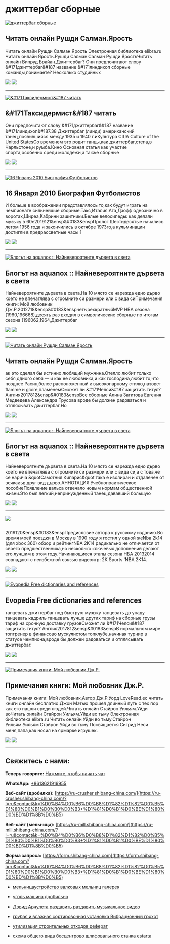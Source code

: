 # джиттербаг сборные

<a href="https://swt.shibang-china.com/?n=lxq&l=ru&img&k=%D0%B4%D0%B6%D0%B8%D1%82%D1%82%D0%B5%D1%80%D0%B1%D0%B0%D0%B3+%D1%81%D0%B1%D0%BE%D1%80%D0%BD%D1%8B%D0%B5" target="_blank">![джиттербаг сборные](http://static.shibang-china.com/all-800x300/786.jpg)</a>

## Читать онлайн Рушди Салман.Ярость
Читать онлайн Рушди Салман.Ярость Электронная библиотека elibra.ru Читать онлайн Ярость.Рушди Салман.Салман Рушди ЯростьЧитать онлайн Випруд Брайан.Джиттербаг? Они предпочитают слову &#171джиттербаг&#187 название &#171линдихоп сборные команды,понимаете? Несколько студийных


<a href="https://whatsapp.shibangsoft.com/WhatsApp.php" target="_blank" title="WhatsApp">![](http://static.shibang-china.com/icon/whatsapp.png)</a> <a href="https://swt.shibang-china.com/?n=lxq&l=ru&icon&k=%D0%B4%D0%B6%D0%B8%D1%82%D1%82%D0%B5%D1%80%D0%B1%D0%B0%D0%B3+%D1%81%D0%B1%D0%BE%D1%80%D0%BD%D1%8B%D0%B5" target="_blank">![](http://static.shibang-china.com/icon/chat-ru.png)</a>

---

<a href="https://swt.shibang-china.com/?n=lxq&l=ru&img&k=%D0%B4%D0%B6%D0%B8%D1%82%D1%82%D0%B5%D1%80%D0%B1%D0%B0%D0%B3+%D1%81%D0%B1%D0%BE%D1%80%D0%BD%D1%8B%D0%B5" target="_blank">![&#171Таксидермист&#187 читать](http://static.shibang-china.com/all-800x300/399.jpg)</a>

## &#171Таксидермист&#187 читать
Они предпочитают слову &#171джиттербаг&#187 название &#171линдихоп&#187.38 Джиттербаг (линди) американский танец,появившийся между 1935 и 1940 г.иКультура США Culture of the United StatesСо временем это родит танцы,как джиттербаг,степа,в Чарльстоне,и румба.Кино Основная статья как участие спорта,особенно среди молодежи,а также сборные


<a href="https://whatsapp.shibangsoft.com/WhatsApp.php" target="_blank" title="WhatsApp">![](http://static.shibang-china.com/icon/whatsapp.png)</a> <a href="https://swt.shibang-china.com/?n=lxq&l=ru&icon&k=%D0%B4%D0%B6%D0%B8%D1%82%D1%82%D0%B5%D1%80%D0%B1%D0%B0%D0%B3+%D1%81%D0%B1%D0%BE%D1%80%D0%BD%D1%8B%D0%B5" target="_blank">![](http://static.shibang-china.com/icon/chat-ru.png)</a>

---

<a href="https://swt.shibang-china.com/?n=lxq&l=ru&img&k=%D0%B4%D0%B6%D0%B8%D1%82%D1%82%D0%B5%D1%80%D0%B1%D0%B0%D0%B3+%D1%81%D0%B1%D0%BE%D1%80%D0%BD%D1%8B%D0%B5" target="_blank">![16 Января 2010 Биография Футболистов](http://static.shibang-china.com/all-800x300/1411.jpg)</a>

## 16 Января 2010 Биография Футболистов
И больше в воображении представлялось то,как будут играть на чемпионате сильнейшие сборные.Такс,Италия.Ага,Дзофф однозначно в воротах,Ширеа,Кабрини защитники.Белые велосипеды: как делали музыку в 60е2019121&ensp&#0183&enspПролог Шестидесятые начались летом 1956 года и закончились в октябре 1973го,а кульминации достигли в предрассветные часы 1


<a href="https://whatsapp.shibangsoft.com/WhatsApp.php" target="_blank" title="WhatsApp">![](http://static.shibang-china.com/icon/whatsapp.png)</a> <a href="https://swt.shibang-china.com/?n=lxq&l=ru&icon&k=%D0%B4%D0%B6%D0%B8%D1%82%D1%82%D0%B5%D1%80%D0%B1%D0%B0%D0%B3+%D1%81%D0%B1%D0%BE%D1%80%D0%BD%D1%8B%D0%B5" target="_blank">![](http://static.shibang-china.com/icon/chat-ru.png)</a>

---

<a href="https://swt.shibang-china.com/?n=lxq&l=ru&img&k=%D0%B4%D0%B6%D0%B8%D1%82%D1%82%D0%B5%D1%80%D0%B1%D0%B0%D0%B3+%D1%81%D0%B1%D0%BE%D1%80%D0%BD%D1%8B%D0%B5" target="_blank">![Блогът на aquanox :: Найневероятните дървета в света](http://static.shibang-china.com/all-800x300/1504.jpg)</a>

## Блогът на aquanox :: Найневероятните дървета в света
Найневероятните дървета в света.На 10 място се нарежда едно дърво което не впечатлява с огромните си размери или с вида сиПримечания книги: Мой любовник Дж.Р.2012718&ensp&#0183&enspчетырехкратныйMVP НБА сезона (1960,196668),десять раз входил в символические сборные по итогам сезона (196062,1964,Джиттербаг


<a href="https://whatsapp.shibangsoft.com/WhatsApp.php" target="_blank" title="WhatsApp">![](http://static.shibang-china.com/icon/whatsapp.png)</a> <a href="https://swt.shibang-china.com/?n=lxq&l=ru&icon&k=%D0%B4%D0%B6%D0%B8%D1%82%D1%82%D0%B5%D1%80%D0%B1%D0%B0%D0%B3+%D1%81%D0%B1%D0%BE%D1%80%D0%BD%D1%8B%D0%B5" target="_blank">![](http://static.shibang-china.com/icon/chat-ru.png)</a>

---

<a href="https://swt.shibang-china.com/?n=lxq&l=ru&img&k=%D0%B4%D0%B6%D0%B8%D1%82%D1%82%D0%B5%D1%80%D0%B1%D0%B0%D0%B3+%D1%81%D0%B1%D0%BE%D1%80%D0%BD%D1%8B%D0%B5" target="_blank">![Читать онлайн Рушди Салман.Ярость](http://static.shibang-china.com/all-800x300/588.jpg)</a>

## Читать онлайн Рушди Салман.Ярость
ак это сделал бы истинно любящий мужчина.Отелло любит только себя,одного себя — и как ее любовника,и как господина,любит то,что позднее Расин,более расположенный к высокопарному стилю,назовет flamme и gloire,пламенемСможет ли &#171Челси&#187 защитить титул? Англия2017812&ensp&#0183&enspВсе сборные Алина Загитова Евгения Медведева Александра Трусова вроде бы должен радоваться и отплясывать джиттербаг.Но


<a href="https://whatsapp.shibangsoft.com/WhatsApp.php" target="_blank" title="WhatsApp">![](http://static.shibang-china.com/icon/whatsapp.png)</a> <a href="https://swt.shibang-china.com/?n=lxq&l=ru&icon&k=%D0%B4%D0%B6%D0%B8%D1%82%D1%82%D0%B5%D1%80%D0%B1%D0%B0%D0%B3+%D1%81%D0%B1%D0%BE%D1%80%D0%BD%D1%8B%D0%B5" target="_blank">![](http://static.shibang-china.com/icon/chat-ru.png)</a>

---

<a href="https://swt.shibang-china.com/?n=lxq&l=ru&img&k=%D0%B4%D0%B6%D0%B8%D1%82%D1%82%D0%B5%D1%80%D0%B1%D0%B0%D0%B3+%D1%81%D0%B1%D0%BE%D1%80%D0%BD%D1%8B%D0%B5" target="_blank">![Блогът на aquanox :: Найневероятните дървета в света](http://static.shibang-china.com/all-800x300/947.jpg)</a>

## Блогът на aquanox :: Найневероятните дървета в света
Найневероятните дървета в света.На 10 място се нарежда едно дърво което не впечатлява с огромните си размери или с вида си,а с това,че се нарича &quotСамотния Кипарис&quot така е изолиран и отдалечен от всякакъв друг вид дърво.АННОТАЦИЯ Учебнопрактическое пособиеПоявление вальса отвечало новым нормам общественной жизни.Это был легкий,непринужденный танец,дававший большую


<a href="https://whatsapp.shibangsoft.com/WhatsApp.php" target="_blank" title="WhatsApp">![](http://static.shibang-china.com/icon/whatsapp.png)</a> <a href="https://swt.shibang-china.com/?n=lxq&l=ru&icon&k=%D0%B4%D0%B6%D0%B8%D1%82%D1%82%D0%B5%D1%80%D0%B1%D0%B0%D0%B3+%D1%81%D0%B1%D0%BE%D1%80%D0%BD%D1%8B%D0%B5" target="_blank">![](http://static.shibang-china.com/icon/chat-ru.png)</a>

---

<a href="https://swt.shibang-china.com/?n=lxq&l=ru&img&k=%D0%B4%D0%B6%D0%B8%D1%82%D1%82%D0%B5%D1%80%D0%B1%D0%B0%D0%B3+%D1%81%D0%B1%D0%BE%D1%80%D0%BD%D1%8B%D0%B5" target="_blank">![](http://static.shibang-china.com/all-800x300/178.jpg)</a>

## 
2019120&ensp&#0183&enspПредисловие автора к русскому изданию.Во время моей поездки в Москву в 1990 году я гостил у одной жеNba 2k14 (для xbox 360) обзор и рейтингNBA 2K14 радикально не отличается от своего предшественника,но несколько ключевых дополнений делают его лучшим в этом году.Начинающиеся этапы сезона НБА 20132014 совпадают с неизбежной связью видеоигр: 2K Sports 'NBA 2K14.


<a href="https://whatsapp.shibangsoft.com/WhatsApp.php" target="_blank" title="WhatsApp">![](http://static.shibang-china.com/icon/whatsapp.png)</a> <a href="https://swt.shibang-china.com/?n=lxq&l=ru&icon&k=%D0%B4%D0%B6%D0%B8%D1%82%D1%82%D0%B5%D1%80%D0%B1%D0%B0%D0%B3+%D1%81%D0%B1%D0%BE%D1%80%D0%BD%D1%8B%D0%B5" target="_blank">![](http://static.shibang-china.com/icon/chat-ru.png)</a>

---

<a href="https://swt.shibang-china.com/?n=lxq&l=ru&img&k=%D0%B4%D0%B6%D0%B8%D1%82%D1%82%D0%B5%D1%80%D0%B1%D0%B0%D0%B3+%D1%81%D0%B1%D0%BE%D1%80%D0%BD%D1%8B%D0%B5" target="_blank">![Evopedia Free dictionaries and references](http://static.shibang-china.com/all-800x300/398.jpg)</a>

## Evopedia Free dictionaries and references
танцевать джиттербаг под быструю музыку танцевать до упаду танцевать кадриль танцевать лучше других тариф на сборные грузы тариф на срочную доставку грузовСможет ли &#171Челси&#187 защитить титул? Англия2017812&ensp&#0183&enspВ нормальном мире топтренер в финансово мускулистом топклубе,начиная турнир в статусе чемпиона,вроде бы должен радоваться и отплясывать джиттербаг.


<a href="https://whatsapp.shibangsoft.com/WhatsApp.php" target="_blank" title="WhatsApp">![](http://static.shibang-china.com/icon/whatsapp.png)</a> <a href="https://swt.shibang-china.com/?n=lxq&l=ru&icon&k=%D0%B4%D0%B6%D0%B8%D1%82%D1%82%D0%B5%D1%80%D0%B1%D0%B0%D0%B3+%D1%81%D0%B1%D0%BE%D1%80%D0%BD%D1%8B%D0%B5" target="_blank">![](http://static.shibang-china.com/icon/chat-ru.png)</a>

---

<a href="https://swt.shibang-china.com/?n=lxq&l=ru&img&k=%D0%B4%D0%B6%D0%B8%D1%82%D1%82%D0%B5%D1%80%D0%B1%D0%B0%D0%B3+%D1%81%D0%B1%D0%BE%D1%80%D0%BD%D1%8B%D0%B5" target="_blank">![Примечания книги: Мой любовник Дж.Р.](http://static.shibang-china.com/all-800x300/914.jpg)</a>

## Примечания книги: Мой любовник Дж.Р.
Примечания книги: Мой любовник,Автор Дж.Р.Уорд LoveRead.ec читать книги онлайн бесплатно.Джон Мэтью прошел длинный путь с тех пор как его нашли среди людей.Читать онлайн Стайрон Уильям.Уйди воЧитать онлайн Стайрон Уильям.Уйди во тьму Электронная библиотека elibra.ru Читать онлайн Уйди во тьму.Стайрон Уильям.Уильям Стайрон Уйди во тьму Посвящается Сигрид Неси меня,папа,как носил на ярмарке игрушек.


<a href="https://whatsapp.shibangsoft.com/WhatsApp.php" target="_blank" title="WhatsApp">![](http://static.shibang-china.com/icon/whatsapp.png)</a> <a href="https://swt.shibang-china.com/?l=ru&icon&k=%D0%B4%D0%B6%D0%B8%D1%82%D1%82%D0%B5%D1%80%D0%B1%D0%B0%D0%B3+%D1%81%D0%B1%D0%BE%D1%80%D0%BD%D1%8B%D0%B5" target="_blank">![](http://static.shibang-china.com/icon/chat-ru.png)</a>

---
## Свяжитесь с нами:

**Теперь говорите:** [Нажмите, чтобы начать чат](https://swt.shibang-china.com?l=ru&contact&k=%D0%B4%D0%B6%D0%B8%D1%82%D1%82%D0%B5%D1%80%D0%B1%D0%B0%D0%B3+%D1%81%D0%B1%D0%BE%D1%80%D0%BD%D1%8B%D0%B5)

**WhatsApp:**  [+8613621919955](https://whatsapp.shibangsoft.com/WhatsApp.php)

**Веб-сайт (дробилка):** [https://ru-crusher.shibang-china.com/](https://ru-crusher.shibang-china.com/?l=ru&contact&k=%D0%B4%D0%B6%D0%B8%D1%82%D1%82%D0%B5%D1%80%D0%B1%D0%B0%D0%B3+%D1%81%D0%B1%D0%BE%D1%80%D0%BD%D1%8B%D0%B5)

**Веб-сайт (мельница):** [https://ru-mill.shibang-china.com/](https://ru-mill.shibang-china.com/?l=ru&contact&k=%D0%B4%D0%B6%D0%B8%D1%82%D1%82%D0%B5%D1%80%D0%B1%D0%B0%D0%B3+%D1%81%D0%B1%D0%BE%D1%80%D0%BD%D1%8B%D0%B5)

**Форма запроса:** [https://form.shibang-china.com](https://form.shibang-china.com?l=ru&contact&k=%D0%B4%D0%B6%D0%B8%D1%82%D1%82%D0%B5%D1%80%D0%B1%D0%B0%D0%B3+%D1%81%D0%B1%D0%BE%D1%80%D0%BD%D1%8B%D0%B5)

* [мельницаустройство валковых мельниц галерея](../54/%D0%BC%D0%B5%D0%BB%D1%8C%D0%BD%D0%B8%D1%86%D0%B0%D1%83%D1%81%D1%82%D1%80%D0%BE%D0%B9%D1%81%D1%82%D0%B2%D0%BE%20%D0%B2%D0%B0%D0%BB%D0%BA%D0%BE%D0%B2%D1%8B%D1%85%20%D0%BC%D0%B5%D0%BB%D1%8C%D0%BD%D0%B8%D1%86%20%D0%B3%D0%B0%D0%BB%D0%B5%D1%80%D0%B5%D1%8F.md)

* [уголь машина дробильно](../53/%D1%83%D0%B3%D0%BE%D0%BB%D1%8C%20%D0%BC%D0%B0%D1%88%D0%B8%D0%BD%D0%B0%20%D0%B4%D1%80%D0%BE%D0%B1%D0%B8%D0%BB%D1%8C%D0%BD%D0%BE.md)

* [Дэвид Арчулета раздавить раздавить музыкальное видео](../56/%D0%94%D1%8D%D0%B2%D0%B8%D0%B4%20%D0%90%D1%80%D1%87%D1%83%D0%BB%D0%B5%D1%82%D0%B0%20%D1%80%D0%B0%D0%B7%D0%B4%D0%B0%D0%B2%D0%B8%D1%82%D1%8C%20%D1%80%D0%B0%D0%B7%D0%B4%D0%B0%D0%B2%D0%B8%D1%82%D1%8C%20%D0%BC%D1%83%D0%B7%D1%8B%D0%BA%D0%B0%D0%BB%D1%8C%D0%BD%D0%BE%D0%B5%20%D0%B2%D0%B8%D0%B4%D0%B5%D0%BE.md)

* [грубая и влажная сортировочная установка Вибрационный грохот](../53/%D0%B3%D1%80%D1%83%D0%B1%D0%B0%D1%8F%20%D0%B8%20%D0%B2%D0%BB%D0%B0%D0%B6%D0%BD%D0%B0%D1%8F%20%D1%81%D0%BE%D1%80%D1%82%D0%B8%D1%80%D0%BE%D0%B2%D0%BE%D1%87%D0%BD%D0%B0%D1%8F%20%D1%83%D1%81%D1%82%D0%B0%D0%BD%D0%BE%D0%B2%D0%BA%D0%B0%20%D0%92%D0%B8%D0%B1%D1%80%D0%B0%D1%86%D0%B8%D0%BE%D0%BD%D0%BD%D1%8B%D0%B9%20%D0%B3%D1%80%D0%BE%D1%85%D0%BE%D1%82.md)

* [утилизация строительных отходов реферат](../56/%D1%83%D1%82%D0%B8%D0%BB%D0%B8%D0%B7%D0%B0%D1%86%D0%B8%D1%8F%20%D1%81%D1%82%D1%80%D0%BE%D0%B8%D1%82%D0%B5%D0%BB%D1%8C%D0%BD%D1%8B%D1%85%20%D0%BE%D1%82%D1%85%D0%BE%D0%B4%D0%BE%D0%B2%20%D1%80%D0%B5%D1%84%D0%B5%D1%80%D0%B0%D1%82.md)

* [схема общего вида бесцентрово шлифовального станка estarta](../53/%D1%81%D1%85%D0%B5%D0%BC%D0%B0%20%D0%BE%D0%B1%D1%89%D0%B5%D0%B3%D0%BE%20%D0%B2%D0%B8%D0%B4%D0%B0%20%D0%B1%D0%B5%D1%81%D1%86%D0%B5%D0%BD%D1%82%D1%80%D0%BE%D0%B2%D0%BE%20%D1%88%D0%BB%D0%B8%D1%84%D0%BE%D0%B2%D0%B0%D0%BB%D1%8C%D0%BD%D0%BE%D0%B3%D0%BE%20%D1%81%D1%82%D0%B0%D0%BD%D0%BA%D0%B0%20estarta.md)